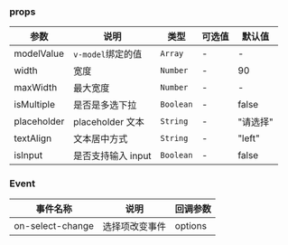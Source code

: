 <anchor label="API" />

### props

| 参数        | 说明               | 类型      | 可选值 | 默认值   |
| ----------- | ------------------ | --------- | ------ | -------- |
| modelValue       | `v-model`绑定的值  | `Array`   | -      | -        |
| width       | 宽度               | `Number`  | -      | 90       |
| maxWidth    | 最大宽度           | `Number`  | -      | -        |
| isMultiple  | 是否是多选下拉     | `Boolean` | -      | false    |
| placeholder | placeholder 文本   | `String`  | -      | "请选择" |
| textAlign   | 文本居中方式       | `String`  | -      | "left"   |
| isInput     | 是否支持输入 input | `Boolean` | -      | false    |

### Event

| 事件名称         | 说明           | 回调参数 |
| ---------------- | -------------- | -------- |
| on-select-change | 选择项改变事件 | options  |
